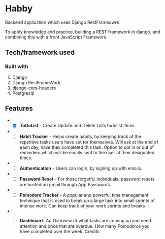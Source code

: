 # Habby
Backend application which uses Django RestFrameowrk

To apply knowledge and practice, building a REST framework in django, and combining this with a front JavaScript Framework.


## Tech/framework used
### Built with
1. Django
1. Django RestFrameWork
1. django-cors-headers
1. Postgresql

## Features
* - [x] **ToDoList** - Create Update and Delete Lists todolist items.

* - [ ] **Habit Tracker** - Helps create habits, by keeping track of the repetitive tasks users have set for themselves. Will ask at the end of each day, have they completed this task. Option to opt in or out of reminders which will be emails sent to the user at their designated times.

* - [ ] **Authentication** - Users can login, by signing up with emails. 

* - [ ] **Password Reset** - For those forgetful individuals, password resets are hosted on gmail through App Passwords. 

* - [ ] **Pomodoro Tracker** - A popular and powerful time management technique that is used to break up a large task into small sprints of intense work. Can keep track of your work sprints and breaks

* - [ ] **Dashboard**- An Overview of what tasks are coming up and need attention and once that are overdue. How many Pomodoros you have completed over the week. 
Credits

